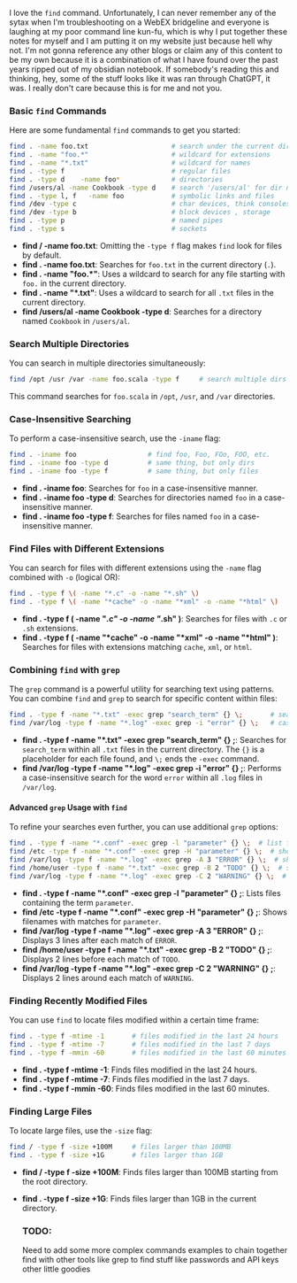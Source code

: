 I love the `find` command. Unfortunately, I can never remember any of the sytax when I'm troubleshooting on a WebEX bridgeline and everyone is laughing at my poor command line kun-fu, which is why I put together these notes for myself and I am putting it on my website just because hell why not. I'm not gonna reference any other blogs or claim any of this content to be my own because it is a combination of what I have found over the past years ripped out of my obsidian notebook. If somebody's reading this and thinking, hey, some of the stuff looks like it was ran through ChatGPT, it was. I really don't care because this is for me and not you.

### Basic `find` Commands

Here are some fundamental `find` commands to get you started:

```bash
find . -name foo.txt                     # search under the current dir
find . -name "foo.*"                     # wildcard for extensions 
find . -name "*.txt"                     # wildcard for names
find . -type f                           # regular files
find . -type d    -name foo*             # directories
find /users/al -name Cookbook -type d    # search '/users/al' for dir named..
find . -type l, f   -name foo            # symbolic links and files
find /dev -type c                        # char devices, think consoles and serial
find /dev -type b                        # block devices , storage
find . -type p                           # named pipes
find . -type s                           # sockets

```


- **find / -name foo.txt**: Omitting the `-type f` flag makes `find` look for files by default.
- **find . -name foo.txt**: Searches for `foo.txt` in the current directory (`.`).
- **find . -name "foo.*"**: Uses a wildcard to search for any file starting with `foo.` in the current directory.
- **find . -name "*.txt"**: Uses a wildcard to search for all `.txt` files in the current directory.
- **find /users/al -name Cookbook -type d**: Searches for a directory named `Cookbook` in `/users/al`.

### Search Multiple Directories

You can search in multiple directories simultaneously:

```bash
find /opt /usr /var -name foo.scala -type f     # search multiple dirs
```

This command searches for `foo.scala` in `/opt`, `/usr`, and `/var` directories.

### Case-Insensitive Searching

To perform a case-insensitive search, use the `-iname` flag:

```bash
find . -iname foo                  # find foo, Foo, FOo, FOO, etc.
find . -iname foo -type d          # same thing, but only dirs
find . -iname foo -type f          # same thing, but only files
```

- **find . -iname foo**: Searches for `foo` in a case-insensitive manner.
- **find . -iname foo -type d**: Searches for directories named `foo` in a case-insensitive manner.
- **find . -iname foo -type f**: Searches for files named `foo` in a case-insensitive manner.

### Find Files with Different Extensions

You can search for files with different extensions using the `-name` flag combined with `-o` (logical OR):

```bash 
find . -type f \( -name "*.c" -o -name "*.sh" \)                       # *.c and *.sh files
find . -type f \( -name "*cache" -o -name "*xml" -o -name "*html" \)   # three patterns
```

- **find . -type f \( -name "*.c" -o -name "*.sh" \)**: Searches for files with `.c` or `.sh` extensions.
- **find . -type f \( -name "*cache" -o -name "*xml" -o -name "*html" \)**: Searches for files with extensions matching `cache`, `xml`, or `html`.

### Combining `find` with `grep`

The `grep` command is a powerful utility for searching text using patterns. You can combine `find` and `grep` to search for specific content within files:

```bash
find . -type f -name "*.txt" -exec grep "search_term" {} \;       # search_term in all .txt files
find /var/log -type f -name "*.log" -exec grep -i "error" {} \;   # case-insensitive search for "error" in all .log files
```

- **find . -type f -name "*.txt" -exec grep "search_term" {} \;**: Searches for `search_term` within all `.txt` files in the current directory. The `{}` is a placeholder for each file found, and `\;` ends the `-exec` command.
- **find /var/log -type f -name "*.log" -exec grep -i "error" {} \;**: Performs a case-insensitive search for the word `error` within all `.log` files in `/var/log`.

#### Advanced `grep` Usage with `find`

To refine your searches even further, you can use additional `grep` options:

```bash
find . -type f -name "*.conf" -exec grep -l "parameter" {} \;  # list files containing "parameter"
find /etc -type f -name "*.conf" -exec grep -H "parameter" {} \;  # show filenames with matches
find /var/log -type f -name "*.log" -exec grep -A 3 "ERROR" {} \;  # show 3 lines after match
find /home/user -type f -name "*.txt" -exec grep -B 2 "TODO" {} \;  # show 2 lines before match
find /var/log -type f -name "*.log" -exec grep -C 2 "WARNING" {} \;  # show 2 lines around match
```

- **find . -type f -name "*.conf" -exec grep -l "parameter" {} \;**: Lists files containing the term `parameter`.
- **find /etc -type f -name "*.conf" -exec grep -H "parameter" {} \;**: Shows filenames with matches for `parameter`.
- **find /var/log -type f -name "*.log" -exec grep -A 3 "ERROR" {} \;**: Displays 3 lines after each match of `ERROR`.
- **find /home/user -type f -name "*.txt" -exec grep -B 2 "TODO" {} \;**: Displays 2 lines before each match of `TODO`.
- **find /var/log -type f -name "*.log" -exec grep -C 2 "WARNING" {} \;**: Displays 2 lines around each match of `WARNING`.

### Finding Recently Modified Files

You can use `find` to locate files modified within a certain time frame:

```bash
find . -type f -mtime -1       # files modified in the last 24 hours
find . -type f -mtime -7       # files modified in the last 7 days
find . -type f -mmin -60       # files modified in the last 60 minutes
```

- **find . -type f -mtime -1**: Finds files modified in the last 24 hours.
- **find . -type f -mtime -7**: Finds files modified in the last 7 days.
- **find . -type f -mmin -60**: Finds files modified in the last 60 minutes.

### Finding Large Files

To locate large files, use the `-size` flag:

``` bash
find / -type f -size +100M     # files larger than 100MB
find . -type f -size +1G       # files larger than 1GB
```

- **find / -type f -size +100M**: Finds files larger than 100MB starting from the root directory.
- **find . -type f -size +1G**: Finds files larger than 1GB in the current directory.

  ### TODO:
  Need to add some more complex commands examples to chain together find with other tools like grep to find stuff like passwords and API keys other little goodies
